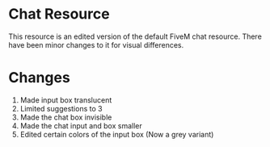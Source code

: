 # Chat Resource
This resource is an edited version of the default FiveM chat resource. There have been minor changes to it for visual differences. 

# Changes
1. Made input box translucent
2. Limited suggestions to 3
3. Made the chat box invisible
4. Made the chat input and box smaller
5. Edited certain colors of the input box (Now a grey variant) 
